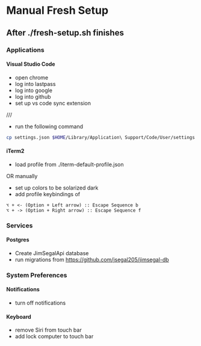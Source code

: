 # Manual Fresh Setup

## After ./fresh-setup.sh finishes

### Applications

#### Visual Studio Code

- open chrome
- log into lastpass
- log into google
- log into github
- set up vs code sync extension

///

- run the following command

```bash
cp settings.json $HOME/Library/Application\ Support/Code/User/settings.json
```

#### iTerm2

- load profile from ./iterm-default-profile.json

OR manually

- set up colors to be solarized dark
- add profile keybindings of

```
⌥ + <- (Option + Left arrow) :: Escape Sequence b
⌥ + -> (Option + Right arrow) :: Escape Sequence f
```

### Services

#### Postgres

- Create JimSegalApi database
- run migrations from https://github.com/jsegal205/jimsegal-db

### System Preferences

#### Notifications

- turn off notifications

#### Keyboard

- remove Siri from touch bar
- add lock computer to touch bar
